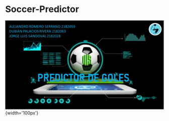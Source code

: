 # Soccer-Predictor
![](https://github.com/georsan/Soccer-Predictor/blob/main/Soccer-predictor.jpeg){width='100px'}
